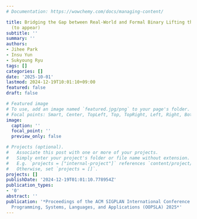 ```yaml
---
# Documentation: https://wowchemy.com/docs/managing-content/

title: Bridging the Gap between Real-World and Formal Binary Lifting through Filtered-Simulation
  (to appear)
subtitle: ''
summary: ''
authors:
- Jihee Park
- Insu Yun
- Sukyoung Ryu
tags: []
categories: []
date: '2025-10-01'
lastmod: 2024-12-19T10:01:10+09:00
featured: false
draft: false

# Featured image
# To use, add an image named `featured.jpg/png` to your page's folder.
# Focal points: Smart, Center, TopLeft, Top, TopRight, Left, Right, BottomLeft, Bottom, BottomRight.
image:
  caption: ''
  focal_point: ''
  preview_only: false

# Projects (optional).
#   Associate this post with one or more of your projects.
#   Simply enter your project's folder or file name without extension.
#   E.g. `projects = ["internal-project"]` references `content/project/deep-learning/index.md`.
#   Otherwise, set `projects = []`.
projects: []
publishDate: '2024-12-19T01:01:10.778954Z'
publication_types:
- '0'
abstract: ''
publication: '*Proceedings of the ACM SIGPLAN International Conference on Object-Oriented
  Programming, Systems, Languages, and Applications (OOPSLA) 2025*'
---
```

